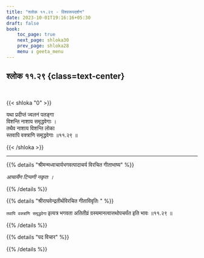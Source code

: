 ```yaml
---
title: "श्लोक ११.२९ - विश्वरूपदर्शन"
date: 2023-10-01T19:16:16+05:30
draft: false
book:
    toc_page: true
    next_page: shloka30
    prev_page: shloka28
    menu : geeta_menu
---
```




## श्लोक ११.२९ {class=text-center}

<br/>

{{< shloka  "0"  >}}

यथा प्रदीप्तं ज्वलनं पतङ्गा  
विशन्ति नाशाय समृद्धवेगाः ।    
तथैव नाशाय विशन्ति लोका  
स्तवापि वक्त्राणि समृद्धवेगाः ॥११.२९ ॥

{{< /shloka >}}

---


{{% details "श्रीमन्मध्वाचार्यभगवत्पादाचर्य विरचित  गीताभाष्य" %}}

*आचार्येण टिप्पणी नकृतः ।*

{{% /details %}}



{{% details "श्रीराघवेन्द्रतीर्थविरचित गीताविवृतिः " %}}

`तवापि वक्त्राणि समृद्धवेगा` इत्यत्र भगवता 
अतितीव्रं ग्रस्यमानत्वात्तथोपचर्यंत इति भावः ॥११.२९ ॥

{{% /details %}}



{{% details "पद विचार" %}}


{{% /details %}}
